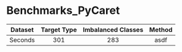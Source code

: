 # Benchmarks_PyCaret

| Dataset | Target Type | Imbalanced Classes | Method |
| :-----: | :---------: | :----------------: | :----: |
| Seconds | 301         | 283                | asdf   |
